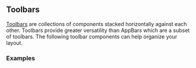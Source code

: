 ## Toolbars

[Toolbars](https://www.google.com/design/spec/layout/structure.html#structure-toolbars) are collections of components stacked horizontally against each other.
Toolbars provide greater versatility than AppBars which are a subset of toolbars.
The following toolbar components can help organize your layout.

### Examples
